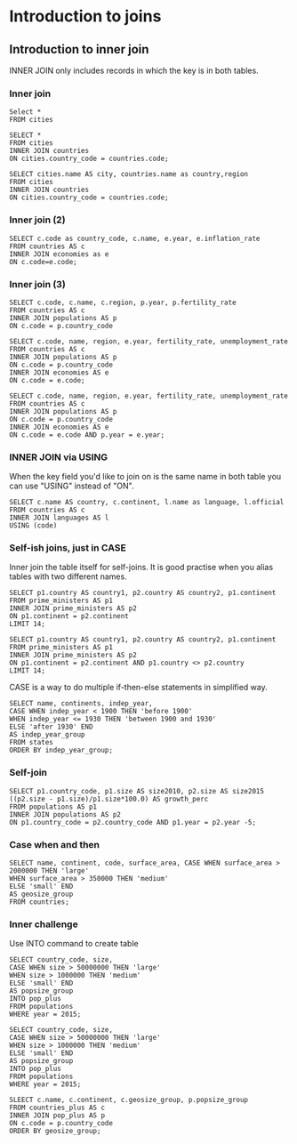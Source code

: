 
# Introduction to joins

## Introduction to inner join

INNER JOIN only includes records in which the key is in both tables.

### Inner join
```
Select *
FROM cities
```
```
SELECT * 
FROM cities
INNER JOIN countries
ON cities.country_code = countries.code;
```
```	
SELECT cities.name AS city, countries.name as country,region
FROM cities
INNER JOIN countries 
ON cities.country_code = countries.code;
```

### Inner join (2)
```
SELECT c.code as country_code, c.name, e.year, e.inflation_rate
FROM countries AS c
INNER JOIN economies as e
ON c.code=e.code;
```

### Inner join (3)
```
SELECT c.code, c.name, c.region, p.year, p.fertility_rate
FROM countries AS c
INNER JOIN populations AS p
ON c.code = p.country_code
```
```
SELECT c.code, name, region, e.year, fertility_rate, unemployment_rate
FROM countries AS c
INNER JOIN populations AS p
ON c.code = p.country_code
INNER JOIN economies AS e
ON c.code = e.code;
```
```
SELECT c.code, name, region, e.year, fertility_rate, unemployment_rate
FROM countries AS c
INNER JOIN populations AS p
ON c.code = p.country_code
INNER JOIN economies AS e
ON c.code = e.code AND p.year = e.year;
```

### INNER JOIN via USING
When the key field you'd like to join on is the same name in both table you can use "USING" instead
of "ON".
 
```
SELECT c.name AS country, c.continent, l.name as language, l.official
FROM countries AS c
INNER JOIN languages AS l
USING (code)
```

### Self-ish joins, just in CASE
Inner join the table itself for self-joins. It is good practise when you alias tables with two different
names.
```
SELECT p1.country AS country1, p2.country AS country2, p1.continent
FROM prime_ministers AS p1
INNER JOIN prime_ministers AS p2
ON p1.continent = p2.continent
LIMIT 14;
```
```
SELECT p1.country AS country1, p2.country AS country2, p1.continent
FROM prime_ministers AS p1
INNER JOIN prime_ministers AS p2
ON p1.continent = p2.continent AND p1.country <> p2.country
LIMIT 14;
```
CASE is a way to do multiple if-then-else statements in simplified way.
```
SELECT name, continents, indep_year,
CASE WHEN indep_year < 1900 THEN 'before 1900'
WHEN indep_year <= 1930 THEN 'between 1900 and 1930'
ELSE 'after 1930' END
AS indep_year_group
FROM states
ORDER BY indep_year_group;
```

### Self-join
```
SELECT p1.country_code, p1.size AS size2010, p2.size AS size2015
((p2.size - p1.size)/p1.size*100.0) AS growth_perc
FROM populations AS p1
INNER JOIN populations AS p2
ON p1.country_code = p2.country_code AND p1.year = p2.year -5;
```

### Case when and then
```
SELECT name, continent, code, surface_area, CASE WHEN surface_area > 2000000 THEN 'large'
WHEN surface_area > 350000 THEN 'medium'
ELSE 'small' END
AS geosize_group
FROM countries;
```

### Inner challenge
Use INTO command to create table
```
SELECT country_code, size, 
CASE WHEN size > 50000000 THEN 'large'
WHEN size > 1000000 THEN 'medium'
ELSE 'small' END
AS popsize_group
INTO pop_plus
FROM populations
WHERE year = 2015;
```
```
SELECT country_code, size, 
CASE WHEN size > 50000000 THEN 'large'
WHEN size > 1000000 THEN 'medium'
ELSE 'small' END
AS popsize_group
INTO pop_plus
FROM populations
WHERE year = 2015;
```
```
SLEECT c.name, c.continent, c.geosize_group, p.popsize_group
FROM countries_plus AS c
INNER JOIN pop_plus AS p
ON c.code = p.country_code
ORDER BY geosize_group;
```
